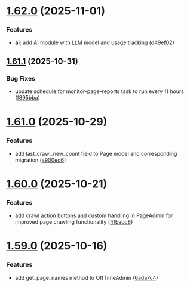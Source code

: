 # [1.62.0](https://github.com/moo-gh/Django-Crawler-Framework/compare/v1.61.1...v1.62.0) (2025-11-01)


### Features

* **ai:** add AI module with LLM model and usage tracking ([d49ef02](https://github.com/moo-gh/Django-Crawler-Framework/commit/d49ef02b9e87c0116ad41beef22d6a8288fd347d))



## [1.61.1](https://github.com/moo-gh/Django-Crawler-Framework/compare/v1.61.0...v1.61.1) (2025-10-31)


### Bug Fixes

* update schedule for monitor-page-reports task to run every 11 hours ([f895bba](https://github.com/moo-gh/Django-Crawler-Framework/commit/f895bba9285e9b142cb0c89fc6842e2149c57e40))



# [1.61.0](https://github.com/moo-gh/Django-Crawler-Framework/compare/v1.60.0...v1.61.0) (2025-10-29)


### Features

* add last_crawl_new_count field to Page model and corresponding migration ([a900ed6](https://github.com/moo-gh/Django-Crawler-Framework/commit/a900ed628e3ed4aec89d2e118651c709b9d0f63b))



# [1.60.0](https://github.com/moo-gh/Django-Crawler-Framework/compare/v1.59.0...v1.60.0) (2025-10-21)


### Features

* add crawl action buttons and custom handling in PageAdmin for improved page crawling functionality ([4fbabc8](https://github.com/moo-gh/Django-Crawler-Framework/commit/4fbabc8a8e97031c2e4a4864e301106e42eabd4a))



# [1.59.0](https://github.com/moo-gh/Django-Crawler-Framework/compare/v1.58.0...v1.59.0) (2025-10-16)


### Features

* add get_page_names method to OffTimeAdmin ([6ada7c4](https://github.com/moo-gh/Django-Crawler-Framework/commit/6ada7c4199a475a8b0fbb74db5173f7bb7dfcae5))



